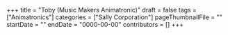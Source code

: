 +++
title = "Toby (Music Makers Animatronic)"
draft = false
tags = ["Animatronics"]
categories = ["Sally Corporation"]
pageThumbnailFile = ""
startDate = ""
endDate = "0000-00-00"
contributors = []
+++
